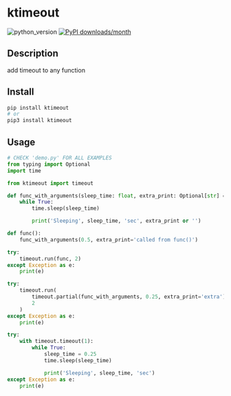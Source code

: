 # ktimeout
![python_version](https://img.shields.io/static/v1?label=Python&message=3.5%20|%203.6%20|%203.7&color=blue) [![PyPI downloads/month](https://img.shields.io/pypi/dm/ktimeout?logo=pypi&logoColor=white)](https://pypi.python.org/pypi/ktimeout)

## Description
add timeout to any function

## Install
~~~~bash
pip install ktimeout
# or
pip3 install ktimeout
~~~~

## Usage
~~~~python
# CHECK 'demo.py' FOR ALL EXAMPLES
from typing import Optional
import time

from ktimeout import timeout

def func_with_arguments(sleep_time: float, extra_print: Optional[str] = None):
    while True:
        time.sleep(sleep_time)

        print('Sleeping', sleep_time, 'sec', extra_print or '')

def func():
    func_with_arguments(0.5, extra_print='called from func()')

try:
    timeout.run(func, 2)
except Exception as e:
    print(e)

try:
    timeout.run(
        timeout.partial(func_with_arguments, 0.25, extra_print='extra'),
        2
    )
except Exception as e:
    print(e)

try:
    with timeout.timeout(1):
        while True:
            sleep_time = 0.25
            time.sleep(sleep_time)

            print('Sleeping', sleep_time, 'sec')
except Exception as e:
    print(e)
~~~~